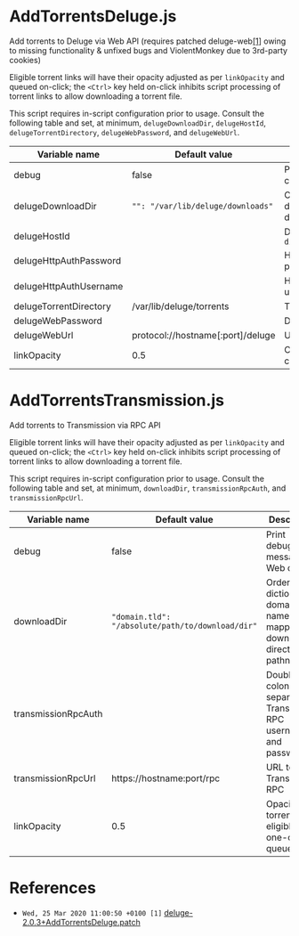 # AddTorrentsDeluge.js

Add torrents to Deluge via Web API (requires patched deluge-web[\[1](#r1)]
owing to missing functionality & unfixed bugs and ViolentMonkey due to 3rd-party
cookies)  
  
Eligible torrent links will have their opacity adjusted as per ``linkOpacity``
and queued on-click; the ``<Ctrl>`` key held on-click inhibits script processing
of torrent links to allow downloading a torrent file.
  
This script requires in-script configuration prior to usage. Consult the
following table and set, at minimum, ``delugeDownloadDir``, ``delugeHostId``,
``delugeTorrentDirectory``, ``delugeWebPassword``, and ``delugeWebUrl``.  
  
| Variable name          | Default value                       | Description                                                                                 |
| ---------------------- | ----------------------------------- | ------------------------------------------------------------------------------------------- |
| debug                  | false                               | Print debugging messages to Web console                                                     |
| delugeDownloadDir      | ``"": "/var/lib/deluge/downloads"`` | Ordered dictionary of hostname and domain name keys mapping to download directory pathnames |
| delugeHostId           |                                     | Deluge host identifier (see ``<deluge directory>/.config/deluge/hostlist.conf``             |
| delugeHttpAuthPassword |                                     | HTTP basic access authentication password (optional)                                        |
| delugeHttpAuthUsername |                                     | HTTP basic access authentication username (optional)                                        |
| delugeTorrentDirectory | /var/lib/deluge/torrents            | Torrent directory pathname                                                                  |
| delugeWebPassword      |                                     | Deluge host web password                                                                    |
| delugeWebUrl           | protocol://hostname[:port]/deluge   | URL to deluge-web                                                                           |
| linkOpacity            | 0.5                                 | Opacity of torrent links eligible for one-click queueing                                    |

# AddTorrentsTransmission.js

Add torrents to Transmission via RPC API
  
Eligible torrent links will have their opacity adjusted as per ``linkOpacity``
and queued on-click; the ``<Ctrl>`` key held on-click inhibits script processing
of torrent links to allow downloading a torrent file.
  
This script requires in-script configuration prior to usage. Consult the
following table and set, at minimum, ``downloadDir``, ``transmissionRpcAuth``,
and ``transmissionRpcUrl``.  
  
| Variable name       | Default value                                      | Description                                                                    |
| ------------------- | -------------------------------------------------- | ------------------------------------------------------------------------------ |
| debug               | false                                              | Print debugging messages to Web console                                        |
| downloadDir         | ``"domain.tld": "/absolute/path/to/download/dir"`` | Ordered dictionary of domain name keys mapping to download directory pathnames |
| transmissionRpcAuth |                                                    | Double-colon (``:``) separated Transmission RPC username and password          |
| transmissionRpcUrl  | https://hostname:port/rpc                          | URL to Transmission RPC                                                        |
| linkOpacity         | 0.5                                                | Opacity of torrent links eligible for one-click queueing                       |

# References

* ``Wed, 25 Mar 2020 11:00:50 +0100 [1]`` <a href="https://raw.githubusercontent.com/lalbornoz/AddTorrentsDelugeTransmission/master/deluge-2.0.3%2BAddTorrentsDeluge.patch" id="r1">deluge-2.0.3+AddTorrentsDeluge.patch</a>  

[modeline]: # ( vim: set ff=dos tw=0: )

